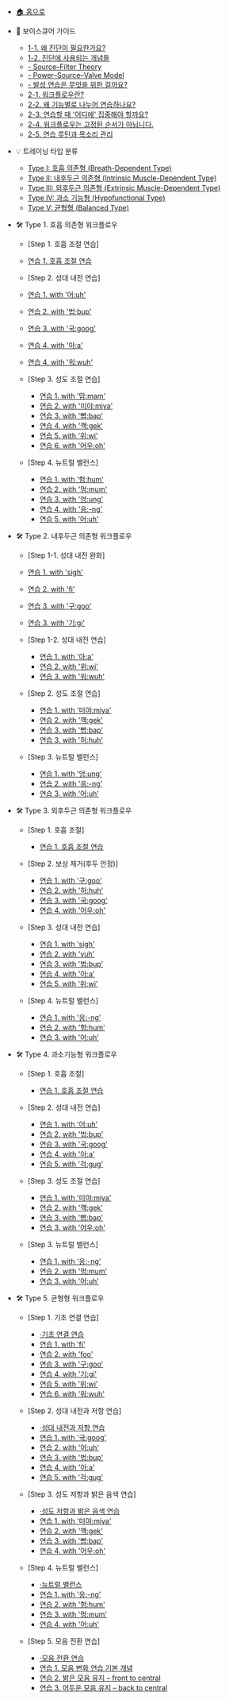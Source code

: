 - [🏠 홈으로](README.md)

- 📘 보이스큐어 가이드
  - [1-1. 왜 진단이 필요한가요?](vcsystem.md#_1-1-왜-진단이-필요한가요)
  - [1-2. 진단에 사용되는 개념들](vcsystem.md#_1-2-진단에-사용되는-개념들)
  - [- Source–Filter Theory](vcsystem.md#sourcefilter-theory-기초-개념)
  - [- Power–Source–Valve Model](vcsystem.md#powersourcevalve-model-보이스큐어의-프레임)
  - [- 발성 연습은 무엇을 위한 걸까요?](vcsystem.md#발성-연습은-무엇을-위한-걸까요)
  - [2-1. 워크플로우란?](vcsystem.md#_2-1-워크플로우란)
  - [2-2. 왜 기능별로 나누어 연습하나요?](vcsystem.md#_2-2-왜-기능별로-나누어-연습하나요)
  - [2-3. 연습할 때 '어디에' 집중해야 할까요?](vcsystem.md#_2-3-연습할-때-어디에-집중해야-할까요-감각의-초점focus-of-attention) 
  - [2-4. 워크플로우는 고정된 순서가 아닙니다.](vcsystem.md#_2-4-워크플로우는-고정된-순서가-아닙니다)
  - [2-5. 연습 루틴과 목소리 관리](vcsystem.md#_2-5-연습-루틴과-목소리-관리) 
        
- 💡 트레이닝 타입 분류  
  - [Type I: 호흡 의존형 (Breath-Dependent Type)](vocal-types.md#type-i-호흡-의존형-breath-dependent-type)  
  - [Type II: 내후두근 의존형 (Intrinsic Muscle-Dependent Type)](vocal-types.md#type-ii-내후두근-의존형-intrinsic-muscle-dependent-type)  
  - [Type III: 외후두근 의존형 (Extrinsic Muscle-Dependent Type)](vocal-types.md#type-iii-외후두근-의존형-extrinsic-muscle-dependent-type)  
  - [Type IV: 과소 기능형 (Hypofunctional Type)](vocal-types.md#type-iv-과소-기능형-hypofunctional-type)  
  - [Type V: 균형형 (Balanced Type)](vocal-types.md#type-v-균형형-balanced-type)

- 🛠️ Type 1. 호흡 의존형 워크플로우
  -  <p>[Step 1. 호흡 조절 연습]<p>
  
   - [연습 1. 호흡 조절 연습](type1.md#step-1-호흡-조절-연습)

  - <p>[Step 2. 성대 내전 연습]<p>
    
   - [연습 1. with '어:uh'](type1.md#step-2-강한-성대-저항-훈련-with-39어uh39)
   - [연습 2. with '법;bup'](type1.md#step-2-입술의-저항을-활용한-연습법-with-39법bup39)
   - [연습 3. with '국:goog'](type1.md#step-2-성대-스트레칭과-저항-감각-연습법-with-39국goog39)
   - [연습 4. with '아:a'](type1.md#step-2-얇은-성대-조절-with-39아a39)
   - [연습 4. with '워:wuh'](type1.md#step-2-정교한-발성-감각을-위한-휘슬-보이스-연습-with-39워wuh39)
  
  - <p>[Step 3. 성도 조절 연습]<p>
    
    - [연습 1. with '맘:mam'](type1.md#step-3-고음을-위한-얇은-소리-연습법-with-39맘mam39)
    - [연습 2. with '미야:miya'](type1.md#step-3-성대-스트레칭과-얇은-소리-연결-연습-with-39미야miya39)
    - [연습 3. with '빱:bap'](type1.md#step-3-무거운-습관을-벗어나기-위한-밝은-소리-연습법-with-39빱bap39)
    - [연습 4. with '깩:gek'](type1.md#step-3-편한-고음을-위한-엣지-연습법-with-39깩gek39)
    - [연습 5. with '위:wi'](type1.md#step-3-vocal-fry와-가성을-연결한-고음-연습법-with-39위wi39)
    - [연습 6. with '어우:oh'](type1.md#step-3-듀얼톤-엑서사이즈-두-기술의-조화-with-39어우oh39)
  
  - <p>[Step 4. 뉴트럴 밸런스]<p>
 
    - [연습 1. with '험:hum'](type1.md#step-4-mum-발음이-어려울-때-간단한-대체-발성-연습법-with-39험hum39)
    - [연습 2. with '멈:mum'](type1.md#step-4-소리의-어색함과-밝음의-조화-neutral-exercise-with-39멈mum39)
    - [연습 3. with '엉:ung'](type1.md#step-4-허밍으로-목소리-유연하게-만들기-with-39엉ung39)
    - [연습 4. with '응:-ng'](type1.md#step-4-삼킴-근육의-긴장을-풀어주는-하행-연습법-with-39응-ng39)
    - [연습 5. with '어:uh'](type1.md#step-4-뉴트럴-밸런스-with-39어uh39)

- 🛠️ Type 2. 내후두근 의존형 워크플로우
  -  <p>[Step 1-1. 성대 내전 완화]<p>
  
    - [연습 1. with 'sigh'](type2.md#Step-1-1.-편안하고-자연스러운-발성을-위한-한숨-연습법)
    - [연습 2. with 'fi'](type2.md#step-1-1-조이거나-무거움을-줄이는-발성-연습법-with-39fi39)
    - [연습 3. with '구:goo'](type2.md#step-1-1-저음과-고음을-자연스럽게-연결하는-연습법-with-39구goo39)
    - [연습 3. with '기:gi'](type2.md#step-1-1-저음과-고음을-자연스럽게-연결하는-연습법-with-39기gi39)
      
  -  <p>[Step 1-2. 성대 내전 연습]<p>

      - [연습 1. with '아:a'](type2.md#step-1-2-얇은-성대-조절-with-39아a39)
      - [연습 2. with '위:wi'](type2.md#step-1-2-vocal-fry와-가성을-결합한-고음-연습법-with-39위wi39)
      - [연습 3. with '워:wuh'](type2.md#step-1-2-정교한-발성-감각을-위한-휘슬-보이스-연습-with-39워wuh39)
        
  -  <p>[Step 2. 성도 조절 연습]<p>
    
      - [연습 1. with '미야:miya'](type2.md#step-2-성대-스트레칭과-얇은-소리-연습법-with-39미야miya39)
      - [연습 2. with '깩:gek'](type2.md#step-2-편한-고음을-위한-엣지-연습법-with-39깩gek39)
      - [연습 3. with '빱:bap'](type2.md#step-2-무거운-습관을-벗어나기-위한-밝은-소리-연습법-with-39빱bap39)
      - [연습 3. with '허:huh'](type2.md#step-2-할아버지와-우는-소리-결합-연습법-with-39허huh39)
           
  -  <p>[Step 3. 뉴트럴 밸런스]<p>
    
      - [연습 1. with '엉:ung'](type2.md#step-3-허밍으로-목소리-유연하게-만들기-with-39엉ung39)
      - [연습 2. with '응:-ng'](type2.md#step-3-턱-밑-근육의-긴장을-줄이기-위한-연습-with-39응-ng39)
      - [연습 3. with '어:uh'](type2.md#step-3-뉴트럴-밸런스-with-39어uh39)

- 🛠️ Type 3. 외후두근 의존형 워크플로우
  -  <p>[Step 1. 호흡 조절]<p>
  
      - [연습 1. 호흡 조절 연습](type3.md#step-1-조절-전에-필요한-기초-힘-강한-호흡-연습)

  -  <p>[Step 2. 보상 제거(후두 안정)]<p>
    
      - [연습 1. with '구:goo'](type3.md#step-2.-고음과-저음을-자연스럽게-연결하는-연습법-with-39goo39)
      - [연습 2. with '허:huh'](type3.md#step-2-할아버지와-우는-소리-결합-연습법-with-39허huh39)
      - [연습 3. with '국:goog'](type3.md#step-2-성대-스트레칭과-저항-감각-연습법-with-39국goog39)
      - [연습 4. with '어우:oh'](type3.md#step-2-듀얼-톤-엑서사이즈-두-기술의-조화-with-39어우oh39)
      
  -  <p>[Step 3. 성대 내전 연습]<p>

      - [연습 1. with 'sigh'](type3.md#step-3-편안하고-자연스러운-발성을-위한-한숨-연습법-with-39한숨sign39)
      - [연습 2. with 'vuh'](type3.md#step-3-호흡과-성대-링크-해제-연습-with-39vuh39)
      - [연습 3. with '법:bup'](type3.md#step-3-입술의-저항을-활용한-연습법-with-39법bup39)
      - [연습 4. with '아:a'](type3.md#step-3-얇은-성대-조절-with-39아a39)
      - [연습 5. with '위:wi'](type3.md#step-3-vocal-fry와-가성을-결합한-고음-연습법-with-39위wi39)
  
  - <p>[Step 4. 뉴트럴 밸런스]<p>

      - [연습 1. with '응:-ng'](type3.md#step-4-삼킴-근육의-긴장을-줄여주는-허밍-연습법-with-39응-ng39)
      - [연습 2. with '험:hum'](type3.md#step-4-mum-발음이-어려울-때-간단한-대체-발성-연습법-with-39험hum39)
      - [연습 3. with '어:uh'](type3.md#step-4-밝음과-어두움-사이로-뉴트럴-보이스-연습-with-39어uh39)

- 🛠️ Type 4. 과소기능형 워크플로우
  -  <p>[Step 1. 호흡 조절]<p>
  
      - [연습 1. 호흡 조절 연습](type4.md#step-1-조절-전에-필요한-기초-힘-강한-호흡-연습)

  -  <p>[Step 2. 성대 내전 연습]<p>

      - [연습 1. with '어:uh'](type4.md#step-2-강한-성대-저항-연습-with-39어uh39)
      - [연습 2. with '법:bup'](type4.md#step-2-입술의-저항을-활용한-연습법-with-39법bup39)
      - [연습 3. with '국:goog'](type4.md#step-2-성대-스트레칭과-저항-감각-연습법-with-39국goog39)
      - [연습 4. with '아:a'](type4.md#step-2-얇은-성대-조절-with-39아a39)
      - [연습 5. with '걱:gug'](type4.md#step-2-헤비믹스-엑서사이즈-with-39걱gug39)
  
  -  <p>[Step 3. 성도 조절 연습]<p>
  
      - [연습 1. with '미야:miya'](type4.md#step-3-성대-스트레칭과-얇은-소리-연습법-with-39미야miya39)
      - [연습 2. with '깩:gek'](type4.md#step-3-편한-고음을-위한-엣지-연습법-with-39깩gek39)
      - [연습 3. with '빱:bap'](type4.md#step-3-무거운-습관을-벗어나기-위한-밝은-소리-연습법-with-39빱bap39)
      - [연습 3. with '어우:oh'](type4.md#step-3-듀얼-톤-엑서사이즈-두-기술의-조화-with-39어우oh39)

  -  <p>[Step 3. 뉴트럴 밸런스]<p>
  
      - [연습 1. with '응:-ng'](type4.md#step-4-삼킴-근육의-긴장을-줄여주는-허밍-연습법-with-39응-ng39)
      - [연습 2. with '멈:mum'](type4.md#step-4-소리의-어둠과-밝음의-조화-neutral-exercise-with-39멈mum39)
      - [연습 3. with '어:uh'](type4.md#step-4-밝음과-어두움-사이로-뉴트럴-보이스-연습-with-39어uh39)

- 🛠️ Type 5. 균형형 워크플로우
  -  <p>[Step 1. 기초 연결 연습]<p>

      - [·기초 연결 연습](type5.md#step-1-기초-연결-연습)
      - [연습 1. with 'fi'](type5.md#조이거나-무거움을-줄이는-발성-연습법-with-39fi39)
      - [연습 2. with 'foo'](type5.md#목이-조이는-문제-해결을-위한-발성-연습법-with-39foo39)
      - [연습 3. with '구:goo'](type5.md#저음과-고음을-자연스럽게-연결하는-연습법-with-39구goo39)
      - [연습 4. with '기:gi'](type5.md#저음과-고음을-자연스럽게-연결하는-연습법-with-39기gi39)
      - [연습 5. with '위:wi'](type5.md#vocal-fry와-가성을-결합한-고음-연습법-with-39위wi39)
      - [연습 6. with '워:wuh'](type5.md#정교한-발성-감각을-위한-휘슬-보이스-연습-with-39워wuh39)

  -  <p>[Step 2. 성대 내전과 저항 연습]<p>

      - [·성대 내전과 저항 연습](type5.md#step-2-성대-내전과-저항-연습)
      - [연습 1. with '국:goog'](type5.md#성대-스트레칭과-저항-감각-연습법-with-39국goog39)
      - [연습 2. with '어:uh'](type5.md#강한-성대-저항-연습-with-39어uh39)
      - [연습 3. with '법:bup'](type5.md#입술의-저항을-활용한-연습법-with-39법bup39)
      - [연습 4. with '아:a'](type5.md#얇은-성대-조절-연습-with-39아a39)
      - [연습 5. with '걱:gug'](type5.md#헤비믹스-벨팅-연습법-with-39걱gug39)

  -  <p>[Step 3. 성도 저항과 밝은 음색 연습]<p>

      - [·성도 저항과 밝은 음색 연습](type5.md#step-3-성도-저항과-밝은-음색-연습)
      - [연습 1. with '미야:miya'](type5.md#성대-스트레칭과-얇은-소리-연습법-with-39미야miya39)
      - [연습 2. with '깩:gek'](type5.md#편한-고음을-위한-엣지-연습법-with-39깩gek39)
      - [연습 3. with '빱:bap'](type5.md#무거운-습관을-벗어나기-위한-밝은-소리-연습법-with-39빱bap39)
      - [연습 4. with '어우:oh'](type5.md#듀얼-톤-엑서사이즈-두-기술의-조화-with-39어우oh39)

  -  <p>[Step 4. 뉴트럴 밸런스]<p>

      - [·뉴트럴 밸런스](type5.md#step-4-뉴트럴-밸런스)
      - [연습 1. with '응:-ng'](type5.md#삼킴-근육의-긴장을-줄여주는-허밍-연습법-with-39-ng39)
      - [연습 2. with '험:hum'](type5.md#mum-발음이-어려울-때-간단한-대체-발성-연습법-with-39험hum39)
      - [연습 3. with '멈:mum'](type5.md#소리의-어둠과-밝음의-조화-neutral-exercise-with-39멈mum39)
      - [연습 4. with '어:uh'](type5.md#밝음과-어두움-사이로-뉴트럴-보이스-연습-with-39어uh39)

  -  <p>[Step 5. 모음 전환 연습]<p>

      - [·모음 전환 연습](type5.md#step-5-모음-전환-연습)
      - [연습 1. 모음 변화 연습 기본 개념](type5.md#모음-변화로-발성의-자유도-높이기-모음의-이해)
      - [연습 2. 밝은 모음 유지 – front to central](type5.md#균일한-음질을-위한-모음-유지-연습법-front-to-central)
      - [연습 3. 어두운 모음 유지 – back to central](type5.md#균일한-음질을-위한-모음-유지-연습법-back-to-central)
